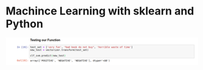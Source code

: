 # Machince Learning with sklearn and Python

![Alt text](https://github.com/Hassan-Mallah/MachineLearningPy/blob/master/Screenshot.png)
